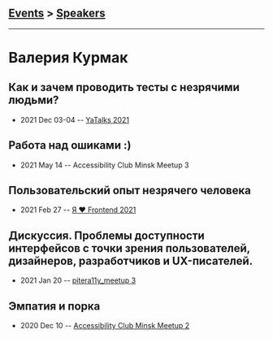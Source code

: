 ## [Events](../README.md) > [Speakers](../speakers.md)
---

# Валерия Курмак

## Как и зачем проводить тесты с незрячими людьми?
- 2021 Dec 03-04 -- [YaTalks 2021](https://www.youtube.com/watch?v=ByHfkwGCR4A&t=10308s)    
## Работа над ошиками :)
- 2021 May 14 -- Accessibility Club Minsk Meetup 3    
## Пользовательский опыт незрячего человека
- 2021 Feb 27 -- [Я ❤ Frontend 2021](https://youtu.be/yO8qCTJhimE)    
## Дискуссия. Проблемы доступности интерфейсов с точки зрения пользователей, дизайнеров, разработчиков и UX-писателей.
- 2021 Jan 20 -- [pitera11y_meetup 3](https://www.youtube.com/watch?v=LIi-fRukS1Y&t=4056s)    
## Эмпатия и порка
- 2020 Dec 10 -- [Accessibility Club Minsk Meetup 2](https://youtu.be/m3EStUvzSAs?t=6501)    
